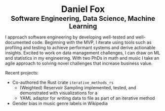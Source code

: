 <center> <h1 style="margin:0;padding:1">Daniel Fox</h1></center>
<center> <h2 style="margin:0;padding:0">Software Engineering, Data Science, Machine Learning</h2></center>

I approach software engineering by developing well-tested and well-documented code. Beginning with the MVP, I iterate using tools such as profiling and testing to achieve performant systems and derive actionable insights. Excited to work on data management challenges, I can draw on ML and statistics in my engineering. With two PhDs in math and music I take an agile approach to solving novel challenges that increase business value.

Recent projects:

- Co-authored the Rust crate `iterative_methods_rs`
	- (Weighted) Reservoir Sampling implemented, tested, and demonstrated with visualizations for a 
	- YAML adaptor for writing data to file as part of an iterative method
- Gender bias in music genre labels in Wikipedia
